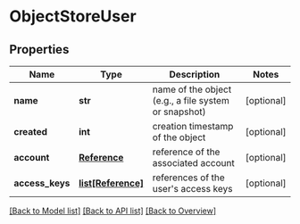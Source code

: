 # ObjectStoreUser

## Properties
Name | Type | Description | Notes
------------ | ------------- | ------------- | -------------
**name** | **str** | name of the object (e.g., a file system or snapshot) | [optional] 
**created** | **int** | creation timestamp of the object | [optional] 
**account** | [**Reference**](Reference.md) | reference of the associated account | [optional] 
**access_keys** | [**list[Reference]**](Reference.md) | references of the user&#39;s access keys | [optional] 

[[Back to Model list]](index.md#documentation-for-models) [[Back to API list]](index.md#endpoint-properties) [[Back to Overview]](index.md)


